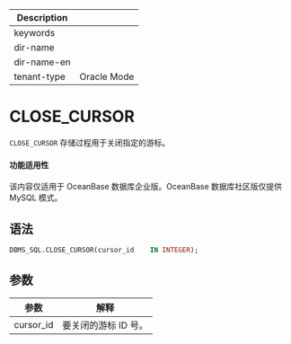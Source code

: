 | Description   |                 |
|---------------|-----------------|
| keywords      |                 |
| dir-name      |                 |
| dir-name-en   |                 |
| tenant-type   | Oracle Mode     |

# CLOSE_CURSOR

`CLOSE_CURSOR` 存储过程用于关闭指定的游标。

  <main id="notice" >
    <h4>功能适用性</h4>
    <p>该内容仅适用于 OceanBase 数据库企业版。OceanBase 数据库社区版仅提供 MySQL 模式。</p>
  </main>

## 语法

```sql
DBMS_SQL.CLOSE_CURSOR(cursor_id    IN INTEGER);
```



## 参数



|  **参数**   |    **解释**    |
|-----------|--------------|
| cursor_id | 要关闭的游标 ID 号。 |



